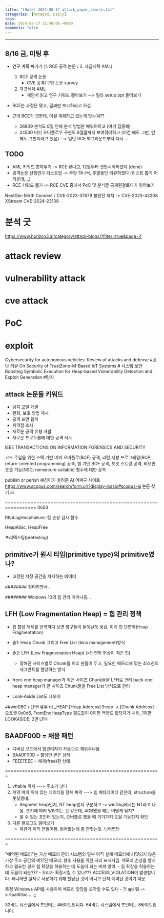 ```yaml
---
title: "[Note] 2024-08-17 attack_paper_search.txt"
categories: [Notepad, Daily]
tags: 
date: 2024-08-17 21:49:00 +0900
comments: false
---
```

---


## 8/16 금, 미팅 후
- 연구 계획 짜가기 (1. RCE 공격 논문 / 2. 자금세탁 AML)
	1. RCE 공격 논문
	   - CVE 공격/구현 논문 survey
	2. 자금세탁 AML
	   - 제안서 읽고 연구 키워드 뽑아보기
--> 밀라 setup ppt 물어보기


- RCE는 과정은 됐고, 결과만 보고하라고 하심
- 근데 RCE가 급한데, 이걸 계획하고 있는게 맞는겨??
	- 26809 분석도 8월 안에 분석 방법론 배워야하고 (여기 집중해)
	- 24500 버퍼 오버플로우 구현도 8월말까지 보여줘야하고 (이건 해도 그만, 안해도 그만이라고 했음)
--> 일단 RCE 백그라운드부터 다시....


## TODO
- AML 키워드 뽑아두기 -> RCE 끝나고, 12월부터 셋업시작하겠다 (done)
- 공격논문 선행연구 리스트업 -> 주당 하나씩, 주말동안 리뷰하겠다 (리스트 뽑기 어려운데,,,,)
- RCE 키워드 뽑기 -> RCE CVE 중에서 PoC 및 분석글 공개된걸로다가 읽어보기

NextGen Mirth Connect / CVE-2023-37679 불완전 패치 -> CVE-2023-43208
	XStream
CVE-2024-23108

# 분석 굿	
https://www.horizon3.ai/category/attack-blogs/?filter=true&page=4


# attack review
# vulnerability attack
# cve attack
# PoC
# exploit

Cybersecurity for autonomous vehicles: Review of attacks and defense	#공방 리뷰
On Security of TrustZone-M-Based IoT Systems		# 시스템 보안
Boosting Symbolic Execution for Heap-based Vulnerability Detection and Exploit Generation	#탐지


## attack 논문들 키워드
- 탐지 모델 개발
- 완화, 보호 방법 제시
- 공격 표면 탐색
- 취약점 조사
- 새로운 공격 유형 개발
- 새로운 프로토콜에 대한 공격 시도



IEEE TRANSACTIONS ON INFORMATION FORENSICS AND SECURITY


코드 주입을 위한 스택 기반 버퍼 오버플로(BOF) 공격, 
리턴 지향 프로그래밍(ROP; return-oriented programming) 공격, 
힙 기반 BOF 공격, 
포맷 스트링 공격, 
비보안 호출 가능(NSC; nonsecure callable) 함수에 대한 공격



publish or perish
혜경이가 올려준 AI 어쩌구 사이트 https://www.scopus.com/search/form.uri?display=basic#scopus-ai
논문 찾기 ai


=================================================================
0603


RtlpLogHeapFailure: 힙 손상 검사 함수

HeapAlloc, HeapFree

프리텍스팅(pretexting)


## primitive가 원시 타입(primitive type)의 primitive였나?
- 고정된 저장 공간을 차지하는 데이터

########
정리하면서..

######## Windows 10의 힙 관리 메커니즘...

## LFH (Low Fragmentation Heap) = 힙 관리 정책
- 힙 할당 해제를 반복하다 보면 빵꾸들이 들쭉날쭉 생김. 이게 힙 단편화(Heap Fragmentation)
- 솔1: Heap Chunk 그리고 Free List (bins management)방식
- 솔2: LFH (Low Fragmentation Heap) (=단편화 현상이 적은 힙)
	- 정해진 사이즈별로 Chunk를 미리 만들어 두고, 필요한 메모리에 맞는 최소한의 세그먼트를 할당하는 방식
- front-end heap manager가 작은 사이즈 Chunk들을 LFH로 관리
  back-end heap manager가 큰 사이즈 Chunk들을 Free List 방식으로 관리

- Look-Aside List도 나오네

##winDBG / LFH 유무
dt _HEAP [Heap Address]
!heap -x [Chunk Address]
	- 오프셋 0x0d6, FrontEndHeapType 필드값이 0이면 백엔드 할당자가 처리, 1이면 LOOKASIDE, 2면 LFH




## BAADF00D = 채움 패턴
- 디버깅 모드에서 힙관리자가 자동으로 채워주나봄
- BAADF00D = 할당만 받은 상태
- FEEEFEEE = 해제(free)한 상태


=======================================================

1. vftable 위치 ---> 주소가 낮다
2. 취약 버퍼 위에 있는 데이터들 정체 파악
---> 힙 메타데이터 같은데, structure를 못찾겠네. 
	- Segment heap인지, NT heap인지 구분하고 
		-> winDbg에서는 NT라고 나옴. 크기에 따라 달라지는 것 같은데, 4GB됐을 때는 어떻게 될지?
	- 쓸 수 있는 포인터 있는지, 오버플로 했을 때 거기까지 도달 가능한지 확인
3. 다른 블로그도 읽어보기
	- 파란거 아직 안읽어봄. 읽어봤는데 좀 안맞는듯. 넘어렵당


=======================================================



"예약된 메모리"는 가상 메모리 관리 시스템의 일부
아직 실제 메모리에 커밋되지 않은 가상 주소 공간의 예약된 메모리. 향후 사용을 위한 자리 표시자임.
메모리 손상을 방지하고 필요한 경우 힙 확장을 허용하는 데 도움이 되는 버퍼 영역.
	- 힙 확장을 허용하는 데 도움이 되는???
	- 우리가 확장시킬 수 있나???
ACCESS_VIOLATION이 발생합니다. 왜냐하면 실제로 사용하기 위해 할당된 것이 아니고 단지 예약된 것이기 때문

특정 Windows API를 사용하여 메모리 할당을 조작할 수도 있다
	- ?! api 뭐 -> virtualAlloc.....;;


32비트 시스템에서 포인터는 4바이트입니다.
64비트 시스템에서 포인터는 8바이트입니다.





















